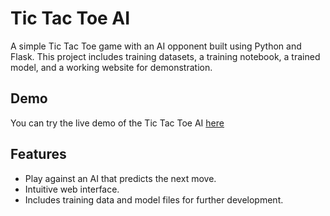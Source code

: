 # Tic Tac Toe AI

A simple Tic Tac Toe game with an AI opponent built using Python and Flask. This project includes training datasets, a training notebook, a trained model, and a working website for demonstration.

## Demo

You can try the live demo of the Tic Tac Toe AI [here]([https://bijayakumartamang.com.np/tic-tac-toe])

## Features

- Play against an AI that predicts the next move.
- Intuitive web interface.
- Includes training data and model files for further development.


